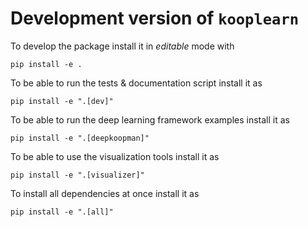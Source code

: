 # Development version of `kooplearn`
To develop the package install it in _editable_ mode with
```
pip install -e .
```

To be able to run the tests & documentation script install it as 
```
pip install -e ".[dev]"
```

To be able to run the deep learning framework examples install it as
```
pip install -e ".[deepkoopman]"
```

To be able to use the visualization tools install it as
```
pip install -e ".[visualizer]"
```

To install all dependencies at once install it as
```
pip install -e ".[all]"
```